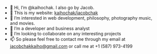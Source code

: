 - 👋 Hi, I’m @kaihochak. I also go by Jacob.
- 🌸 This is my website: [kaihochak/jacobchak](https://kaihochak.github.io/)
- 👀 I’m interested in web development, philosophy, photography music, and movies.
- 🌱 I’m a developer and business analyst
- 💞️ I’m looking to collaborate on any interesting projects 
- 📫 So please feel free to contact me through my email at jacobchakkaiho@gmail.com or call me at +1 (587) 973-4199

